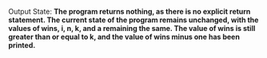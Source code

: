 Output State: **The program returns nothing, as there is no explicit return statement. The current state of the program remains unchanged, with the values of wins, i, n, k, and a remaining the same. The value of wins is still greater than or equal to k, and the value of wins minus one has been printed.**